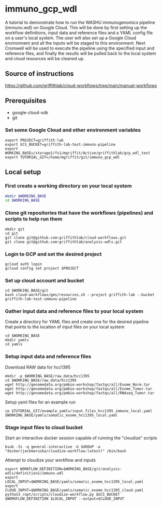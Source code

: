 # immuno_gcp_wdl
A tutorial to demonstrate how to run the WASHU immunogenomics pipeline (immuno.wdl) on Google Cloud.
This will be done by first setting up the workflow definitions, input data and reference files and a 
YAML config file on a user's local system. The user will also set up a Google Cloud environment
and all the inputs will be staged to this environment.  Next Cromwell will be used to execute the pipeline
using the specified input and reference files, and finally the results will be pulled back to the local system
and cloud resources will be cleaned up. 

## Source of instructions
https://github.com/griffithlab/cloud-workflows/tree/main/manual-workflows

## Prerequisites
- google-cloud-sdk
- git

### Set some Google Cloud and other environment variables

```
export PROJECT=griffith-lab
export GCS_BUCKET=griffith-lab-test-immuno-pipeline
export WORKING_BASE=/storage1/fs1/mgriffit/Active/griffithlab/gcp_wdl_test
export TUTORIAL_GIT=/home/mgriffit/git/immuno_gcp_wdl
```

## Local setup

### First create a working directory on your local system

```bash
mkdir $WORKING_BASE
cd $WORKING_BASE
```

### Clone git repositories that have the workflows (pipelines) and scripts to help run them

```
mkdir git
cd git
git clone git@github.com:griffithlab/cloud-workflows.git
git clone git@github.com:griffithlab/analysis-wdls.git
```

### Login to GCP and set the desired project

```
gcloud auth login
gcloud config set project $PROJECT
```

### Set up cloud account and bucket

```
cd $WORKING_BASE/git
bash cloud-workflows/gms/resources.sh --project griffith-lab --bucket griffith-lab-test-immuno-pipeline
```

### Gather input data and reference files to your local system
Create a directory for YAML files and create one for the desired pipeline that points to the location of input files on your local system

```
cd $WORKING_BASE
mkdir yamls
cd yamls
```

### Setup input data and reference files

Download RAW data for hcc1395
```
mkdir -p $WORKING_BASE/raw_data/hcc1395
cd $WORKING_BASE/raw_data/hcc1395
wget http://genomedata.org/pmbio-workshop/fastqs/all/Exome_Norm.tar
wget http://genomedata.org/pmbio-workshop/fastqs/all/Exome_Tumor.tar
wget http://genomedata.org/pmbio-workshop/fastqs/all/RNAseq_Tumor.tar

```


Setup yaml files for an example run
```
cp $TUTORIAL_GIT/example_yamls/input_files_hcc1395_immuno_local.yaml $WORKING_BASE/yamls/somatic_exome_hcc1395_local.yaml
```



### Stage input files to cloud bucket

Start an interactive docker session capable of running the "cloudize" scripts
```
bsub -Is -q general-interactive -G $GROUP -a "docker(jackmaruska/cloudize-workflow:latest)" /bin/bash
```

Attempt to cloudize your workflow and inputs
```
export WORKFLOW_DEFINITION=$WORKING_BASE/git/analysis-wdls/definitions/immuno.wdl
export LOCAL_INPUT=$WORKING_BASE/yamls/somatic_exome_hcc1395_local.yaml
export CLOUD_INPUT=$WORKING_BASE/yamls/somatic_exome_hcc1395_cloud.yaml
python3 /opt/scripts/cloudize-workflow.py $GCS_BUCKET $WORKFLOW_DEFINITION $LOCAL_INPUT --output=$CLOUD_INPUT
```



